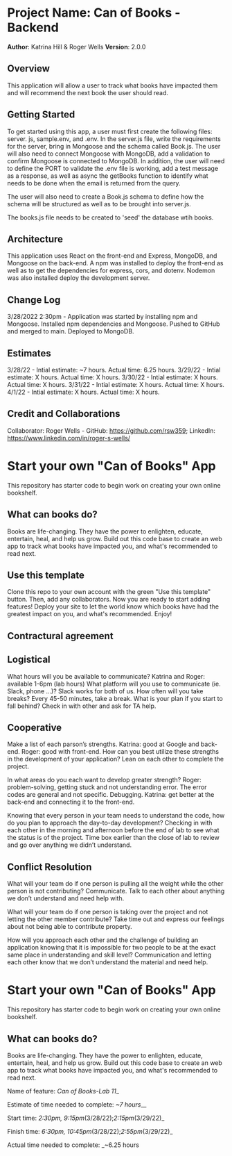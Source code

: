 # Project Name: Can of Books - Backend

**Author**: Katrina Hill & Roger Wells
**Version**: 2.0.0

## Overview
This application will allow a user to track what books have impacted them and will recommend the next book the user should read.

## Getting Started
To get started using this app, a user must first create the following files: server. js, sample.env, and .env. In the server.js file, write the requirements for the server, bring in Mongoose and the schema called Book.js. The user will also need to connect Mongoose with MongoDB, add a validation to confirm Mongoose is connected to MongoDB. In addition, the user will need to define the PORT to validate the .env file is working, add a test message as a response, as well as async the getBooks function to identify what needs to be done when the email is returned from the query. 

The user will also need to create a Book.js schema to define how the schema will be structured as well as to be brought into server.js.

The books.js file needs to be created to 'seed' the database wtih books.

## Architecture
This application uses React on the front-end and Express, MongoDB, and Mongoose on the back-end. A npm was installed to deploy the front-end as well as to get the dependencies for express, cors, and dotenv. Nodemon was also installed deploy the development server.

## Change Log
3/28/2022 2:30pm - Application was started by installing npm and Mongoose. Installed npm dependencies and Mongoose. Pushed to GitHub and merged to main. Deployed to MongoDB.

## Estimates
3/28/22 - Intial estimate: ~7 hours. Actual time: 6.25 hours.
3/29/22 - Intial estimate: X hours. Actual time: X hours.
3/30/22 - Intial estimate: X hours. Actual time: X hours.
3/31/22 - Intial estimate: X hours. Actual time: X hours.
4/1/22 - Intial estimate: X hours. Actual time: X hours.

## Credit and Collaborations
Collaborator: Roger Wells - GitHub: https://github.com/rsw359; LinkedIn: https://www.linkedin.com/in/roger-s-wells/

# Start your own "Can of Books" App
This repository has starter code to begin work on creating your own online bookshelf.

## What can books do?

Books are life-changing. They have the power to enlighten, educate, entertain, heal, and help us grow. Build out this code base to create an web app to track what books have impacted you, and what's recommended to read next.

## Use this template

Clone this repo to your own account with the green "Use this template" button. Then, add any collaborators. Now you are ready to start adding features! Deploy your site to let the world know which books have had the greatest impact on you, and what's recommended. Enjoy!

## Contractural agreement

## Logistical

What hours will you be available to communicate? Katrina and Roger: available 1-6pm (lab hours)
What platform will you use to communicate (ie. Slack, phone …)? Slack works for both of us.
How often will you take breaks? Every 45-50 minutes, take a break.
What is your plan if you start to fall behind? Check in with other and ask for TA help.

## Cooperative

Make a list of each parson’s strengths. Katrina: good at Google and back-end. Roger: good with front-end.
How can you best utilize these strengths in the development of your application? Lean on each other to complete the project.

In what areas do you each want to develop greater strength? Roger: problem-solving, getting stuck and not understanding error. The error codes are general and not specific. Debugging. Katrina: get better at the back-end and connecting it to the front-end.

Knowing that every person in your team needs to understand the code, how do you plan to approach the day-to-day development? Checking in with each other in the morning and afternoon before the end of lab to see what the status is of the project. Time box earlier than the close of lab to review and go over anything we didn’t understand.

## Conflict Resolution

What will your team do if one person is pulling all the weight while the other person is not contributing? Communicate. Talk to each other about anything we don’t understand and need help with.

What will your team do if one person is taking over the project and not letting the other member contribute? Take time out and express our feelings about not being able to contribute property.

How will you approach each other and the challenge of building an application knowing that it is impossible for two people to be at the exact same place in understanding and skill level? Communication and letting each other know that we don’t understand the material and need help.

# Start your own "Can of Books" App

This repository has starter code to begin work on creating your own online bookshelf.

## What can books do?

Books are life-changing. They have the power to enlighten, educate, entertain, heal, and help us grow. Build out this code base to create an web app to track what books have impacted you, and what's recommended to read next.

Name of feature: __Can of Books_-_Lab 11___

Estimate of time needed to complete: _~7 hours___

Start time: _2:30pm, 9:15pm_(3/28/22);_2:15pm_(3/29/22)_

Finish time: _6:30pm, 10:45pm_(3/28/22);_2:55pm_(3/29/22)_

Actual time needed to complete: _~6.25 hours


